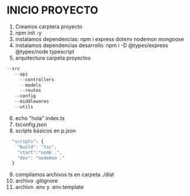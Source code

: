 


# INICIO PROYECTO
1. Creamos carptera proyecto
2. npm init -y
3. instalamos dependencias: npm i express dotenv nodemon mongoose
4. instalamos dependencias desarrollo: npm i -D @types/express @types/node typescript
5. arquitectura carpeta proyectos

```js
--src
   --api
     --controllers
     --models
     --routes
   --config
   --middlewares
   --utils
```

6. echo "hola" index.ts
7. tsconfig.json
8. scripts básicos en p.json
```js
  "scripts": {
    "build": "tsc",
    "start":"node .",
    "dev": "nodemon ."
  }
```

9. compilamos archivos ts en carpeta ./dist
10. archivo .gitignore
11. archivo .env y .env.template